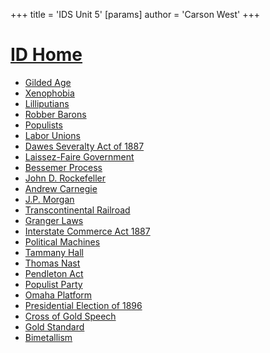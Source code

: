 +++
 title = 'IDS Unit 5'
[params]
	author = 'Carson West'
+++

# [ID Home](./../id-home/)

- [Gilded Age](./../gilded-age/)
- [Xenophobia](./../xenophobia/)
- [Lilliputians](./../lilliputians/)
- [Robber Barons](./../robber-barons/)
- [Populists](./../populists/)
- [Labor Unions](./../labor-unions/)
- [Dawes Severalty Act of 1887](./../dawes-severalty-act-of-1887/)
- [Laissez-Faire Government](./../laissez-faire-government/)
- [Bessemer Process](./../bessemer-process/)
- [John D. Rockefeller](./../john-d.-rockefeller/)
- [Andrew Carnegie](./../andrew-carnegie/)
- [J.P. Morgan](./../j.p.-morgan/)
- [Transcontinental Railroad](./../transcontinental-railroad/)
- [Granger Laws](./../granger-laws/)
- [Interstate Commerce Act 1887](./../interstate-commerce-act-1887/)
- [Political Machines](./../political-machines/)
- [Tammany Hall](./../tammany-hall/)
- [Thomas Nast](./../thomas-nast/)
- [Pendleton Act](./../pendleton-act/)
- [Populist Party](./../populist-party/)
- [Omaha Platform](./../omaha-platform/)
- [Presidential Election of 1896](./../presidential-election-of-1896/)
- [Cross of Gold Speech](./../cross-of-gold-speech/)
- [Gold Standard](./../gold-standard/)
- [Bimetallism](./../bimetallism/)